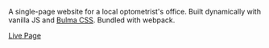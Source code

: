 A single-page website for a local optometrist's office. Built dynamically with vanilla JS and [Bulma CSS](https://github.com/jgthms/bulma). Bundled with webpack.

[Live Page](https://akirazian.github.io/optometrist-page/)
